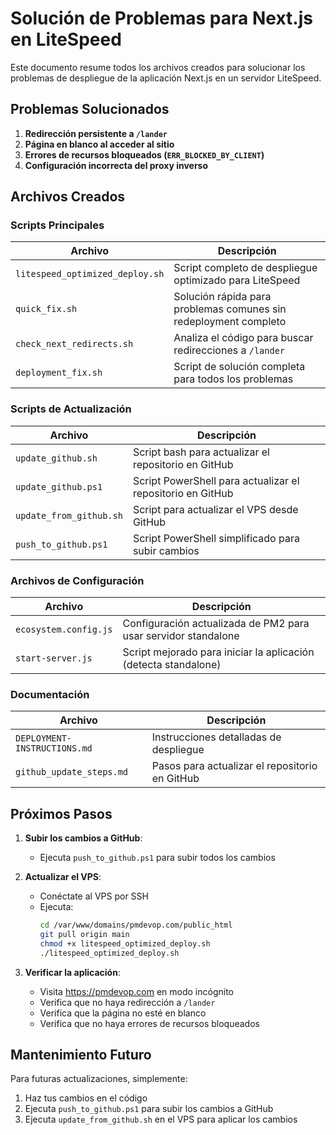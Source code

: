 # Solución de Problemas para Next.js en LiteSpeed

Este documento resume todos los archivos creados para solucionar los problemas de despliegue de la aplicación Next.js en un servidor LiteSpeed.

## Problemas Solucionados

1. **Redirección persistente a `/lander`**
2. **Página en blanco al acceder al sitio**
3. **Errores de recursos bloqueados (`ERR_BLOCKED_BY_CLIENT`)**
4. **Configuración incorrecta del proxy inverso**

## Archivos Creados

### Scripts Principales

| Archivo | Descripción |
|---------|-------------|
| `litespeed_optimized_deploy.sh` | Script completo de despliegue optimizado para LiteSpeed |
| `quick_fix.sh` | Solución rápida para problemas comunes sin redeployment completo |
| `check_next_redirects.sh` | Analiza el código para buscar redirecciones a `/lander` |
| `deployment_fix.sh` | Script de solución completa para todos los problemas |

### Scripts de Actualización

| Archivo | Descripción |
|---------|-------------|
| `update_github.sh` | Script bash para actualizar el repositorio en GitHub |
| `update_github.ps1` | Script PowerShell para actualizar el repositorio en GitHub |
| `update_from_github.sh` | Script para actualizar el VPS desde GitHub |
| `push_to_github.ps1` | Script PowerShell simplificado para subir cambios |

### Archivos de Configuración

| Archivo | Descripción |
|---------|-------------|
| `ecosystem.config.js` | Configuración actualizada de PM2 para usar servidor standalone |
| `start-server.js` | Script mejorado para iniciar la aplicación (detecta standalone) |

### Documentación

| Archivo | Descripción |
|---------|-------------|
| `DEPLOYMENT-INSTRUCTIONS.md` | Instrucciones detalladas de despliegue |
| `github_update_steps.md` | Pasos para actualizar el repositorio en GitHub |

## Próximos Pasos

1. **Subir los cambios a GitHub**:
   - Ejecuta `push_to_github.ps1` para subir todos los cambios

2. **Actualizar el VPS**:
   - Conéctate al VPS por SSH
   - Ejecuta:
     ```bash
     cd /var/www/domains/pmdevop.com/public_html
     git pull origin main
     chmod +x litespeed_optimized_deploy.sh
     ./litespeed_optimized_deploy.sh
     ```

3. **Verificar la aplicación**:
   - Visita https://pmdevop.com en modo incógnito
   - Verifica que no haya redirección a `/lander`
   - Verifica que la página no esté en blanco
   - Verifica que no haya errores de recursos bloqueados

## Mantenimiento Futuro

Para futuras actualizaciones, simplemente:

1. Haz tus cambios en el código
2. Ejecuta `push_to_github.ps1` para subir los cambios a GitHub
3. Ejecuta `update_from_github.sh` en el VPS para aplicar los cambios
